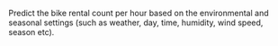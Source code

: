 Predict the bike rental count per hour based on the environmental and seasonal settings (such as weather, day, time, humidity, wind speed, season etc).
